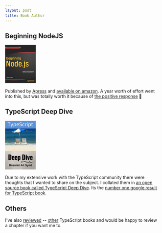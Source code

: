 ```yaml
---
layout: post
title: Book Author
---
```

## Beginning NodeJS
<a href="http://www.amazon.com/Beginning-Node-js-Basarat-Ali-Syed/dp/1484201884"><img width="100px" src="/img/beginningnodejs.jpg"/></a>

Published by [Apress](http://www.apress.com/9781484201886) and [available on amazon](http://www.amazon.com/Beginning-Node-js-Basarat-Ali-Syed/dp/1484201884). A year worth of effort went into this, but was totally worth it because of [the positive response](http://www.amazon.com/Beginning-Node-js-Basarat-Ali-Syed/dp/1484201884) 🌹

## TypeScript Deep Dive
<a href="https://basarat.gitbooks.io/typescript/content/docs/getting-started.html"><img width="100px" src="/img/typescriptdeepdive.jpg"/></a>

Due to my extensive work with the TypeScript community there were thoughts that I wanted to share on the subject. I collated them in [an open source book called TypeScript Deep Dive](https://basarat.gitbooks.io/typescript/content/docs/getting-started.html). Its the [number one google result for TypeScript book](https://www.google.com.au/search?q=typescript+book).

## Others
I've also [reviewed](https://www.packtpub.com/web-development/mastering-typescript) -- [other](https://www.packtpub.com/web-development/typescript-essentials) TypeScript books and would be happy to review a chapter if you want me to.
